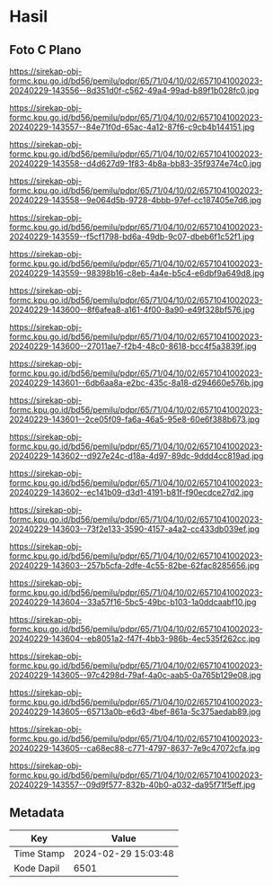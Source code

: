 # Hasil

## Foto C Plano

https://sirekap-obj-formc.kpu.go.id/bd56/pemilu/pdpr/65/71/04/10/02/6571041002023-20240229-143556--8d351d0f-c562-49a4-99ad-b89f1b028fc0.jpg

https://sirekap-obj-formc.kpu.go.id/bd56/pemilu/pdpr/65/71/04/10/02/6571041002023-20240229-143557--84e71f0d-65ac-4a12-87f6-c9cb4b144151.jpg

https://sirekap-obj-formc.kpu.go.id/bd56/pemilu/pdpr/65/71/04/10/02/6571041002023-20240229-143558--d4d627d9-1f83-4b8a-bb83-35f9374e74c0.jpg

https://sirekap-obj-formc.kpu.go.id/bd56/pemilu/pdpr/65/71/04/10/02/6571041002023-20240229-143558--9e064d5b-9728-4bbb-97ef-cc187405e7d6.jpg

https://sirekap-obj-formc.kpu.go.id/bd56/pemilu/pdpr/65/71/04/10/02/6571041002023-20240229-143559--f5cf1798-bd6a-49db-9c07-dbeb6f1c52f1.jpg

https://sirekap-obj-formc.kpu.go.id/bd56/pemilu/pdpr/65/71/04/10/02/6571041002023-20240229-143559--98398b16-c8eb-4a4e-b5c4-e6dbf9a649d8.jpg

https://sirekap-obj-formc.kpu.go.id/bd56/pemilu/pdpr/65/71/04/10/02/6571041002023-20240229-143600--8f6afea8-a161-4f00-8a90-e49f328bf576.jpg

https://sirekap-obj-formc.kpu.go.id/bd56/pemilu/pdpr/65/71/04/10/02/6571041002023-20240229-143600--27011ae7-f2b4-48c0-8618-bcc4f5a3839f.jpg

https://sirekap-obj-formc.kpu.go.id/bd56/pemilu/pdpr/65/71/04/10/02/6571041002023-20240229-143601--6db6aa8a-e2bc-435c-8a18-d294660e576b.jpg

https://sirekap-obj-formc.kpu.go.id/bd56/pemilu/pdpr/65/71/04/10/02/6571041002023-20240229-143601--2ce05f09-fa6a-46a5-95e8-60e6f388b673.jpg

https://sirekap-obj-formc.kpu.go.id/bd56/pemilu/pdpr/65/71/04/10/02/6571041002023-20240229-143602--d927e24c-d18a-4d97-89dc-9ddd4cc819ad.jpg

https://sirekap-obj-formc.kpu.go.id/bd56/pemilu/pdpr/65/71/04/10/02/6571041002023-20240229-143602--ec141b09-d3d1-4191-b81f-f90ecdce27d2.jpg

https://sirekap-obj-formc.kpu.go.id/bd56/pemilu/pdpr/65/71/04/10/02/6571041002023-20240229-143603--73f2e133-3590-4157-a4a2-cc433db039ef.jpg

https://sirekap-obj-formc.kpu.go.id/bd56/pemilu/pdpr/65/71/04/10/02/6571041002023-20240229-143603--257b5cfa-2dfe-4c55-82be-62fac8285656.jpg

https://sirekap-obj-formc.kpu.go.id/bd56/pemilu/pdpr/65/71/04/10/02/6571041002023-20240229-143604--33a57f16-5bc5-49bc-b103-1a0ddcaabf10.jpg

https://sirekap-obj-formc.kpu.go.id/bd56/pemilu/pdpr/65/71/04/10/02/6571041002023-20240229-143604--eb8051a2-f47f-4bb3-986b-4ec535f262cc.jpg

https://sirekap-obj-formc.kpu.go.id/bd56/pemilu/pdpr/65/71/04/10/02/6571041002023-20240229-143605--97c4298d-79af-4a0c-aab5-0a765b129e08.jpg

https://sirekap-obj-formc.kpu.go.id/bd56/pemilu/pdpr/65/71/04/10/02/6571041002023-20240229-143605--65713a0b-e6d3-4bef-861a-5c375aedab89.jpg

https://sirekap-obj-formc.kpu.go.id/bd56/pemilu/pdpr/65/71/04/10/02/6571041002023-20240229-143605--ca68ec88-c771-4797-8637-7e9c47072cfa.jpg

https://sirekap-obj-formc.kpu.go.id/bd56/pemilu/pdpr/65/71/04/10/02/6571041002023-20240229-143557--09d9f577-832b-40b0-a032-da95f71f5eff.jpg


## Metadata

| Key        | Value               |
| ---------- | ------------------- |
| Time Stamp | 2024-02-29 15:03:48 |
| Kode Dapil | 6501                |



